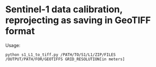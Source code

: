 # Sentinel-1 data calibration, reprojecting as saving in GeoTIFF format

Usage: 

```
python s1_L1_to_tiff.py /PATH/TO/S1/L1/ZIP/FILES /OUTPUT/PATH/FOR/GEOTIFFS GRID_RESOLUTION[in meters] 
```